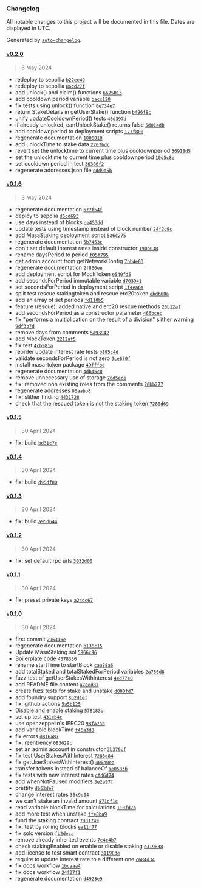 ### Changelog

All notable changes to this project will be documented in this file. Dates are displayed in UTC.

Generated by [`auto-changelog`](https://github.com/CookPete/auto-changelog).

#### [v0.2.0](https://github.com/masa-finance/masa-contracts-staking/compare/v0.1.6...v0.2.0)

> 6 May 2024

- redeploy to sepollia [`b22ee49`](https://github.com/masa-finance/masa-contracts-staking/commit/b22ee495c6285f79e025e71c928db459855bd103)
- redeploy to sepollia [`86cd27f`](https://github.com/masa-finance/masa-contracts-staking/commit/86cd27f00c7225746f2d112bdc1801562a822b18)
- add unlock() and claim() functions [`6675013`](https://github.com/masa-finance/masa-contracts-staking/commit/6675013ce6500961f246509d22cc6ab8b917e01c)
- add cooldown period variable [`bacc120`](https://github.com/masa-finance/masa-contracts-staking/commit/bacc1201a5244184f17a1d559bd17c51c8d7d471)
- fix tests using unlock() function [`0e734e7`](https://github.com/masa-finance/masa-contracts-staking/commit/0e734e70ee9104f0e0c03f9ca447f8ed16fb6c2d)
- return StakeDetails in getUserStake() function [`b496f8c`](https://github.com/masa-finance/masa-contracts-staking/commit/b496f8c8cd97afc66845ce1af2a33f3676ee3474)
- unify updateCooldownPeriod() tests [`46d397d`](https://github.com/masa-finance/masa-contracts-staking/commit/46d397d610b07fdbdfaf167d9a84df8b42834377)
- if already unlocked, canUnlockStake() returns false [`5d01adb`](https://github.com/masa-finance/masa-contracts-staking/commit/5d01adb713e33830c25063c3f7828d3ed0d98a23)
- add cooldownperiod to deployment scripts [`177f800`](https://github.com/masa-finance/masa-contracts-staking/commit/177f8008bf1e06eb51712b0f28889a907e7ef46b)
- regenerate documentation [`1886018`](https://github.com/masa-finance/masa-contracts-staking/commit/1886018a09d3a68804bfd86d1e29926fa06d357d)
- add unlockTime to stake data [`2707bdc`](https://github.com/masa-finance/masa-contracts-staking/commit/2707bdcfe95794a1f84f83b76b08634652f9f403)
- revert set the unlocktime to current time plus cooldownperiod [`36918d5`](https://github.com/masa-finance/masa-contracts-staking/commit/36918d58e6540e69be505cfcd0e040b2b28ba294)
- set the unlocktime to current time plus cooldownperiod [`10d5c8e`](https://github.com/masa-finance/masa-contracts-staking/commit/10d5c8ebdeadb8d5a1150ed90f58a5ed8fdf5511)
- set cooldown period in test [`36386f2`](https://github.com/masa-finance/masa-contracts-staking/commit/36386f2eb1882643d267496928469af9448d8c94)
- regenerate addresses.json file [`edd9d5b`](https://github.com/masa-finance/masa-contracts-staking/commit/edd9d5beab0ab4d30d67dd944afc197295232589)

#### [v0.1.6](https://github.com/masa-finance/masa-contracts-staking/compare/v0.1.5...v0.1.6)

> 3 May 2024

- regenerate documentation [`677f54f`](https://github.com/masa-finance/masa-contracts-staking/commit/677f54fcf5fd241b6a2a552227a7b626dceeb506)
- deploy to sepolia [`d5cd693`](https://github.com/masa-finance/masa-contracts-staking/commit/d5cd6936581d8f9c0aefe91b344a0ea2b7b3008d)
- use days instead of blocks [`de453dd`](https://github.com/masa-finance/masa-contracts-staking/commit/de453ddb384d3234f1fa98fa0510e425d2543c97)
- update tests using timestamp instead of block number [`24f2c9c`](https://github.com/masa-finance/masa-contracts-staking/commit/24f2c9cf5d87b582c9ad8b0bab2d28ac937dce82)
- add MasaStaking deployment script [`5a6c275`](https://github.com/masa-finance/masa-contracts-staking/commit/5a6c275c4acfde900dc09d22ddf520be06877d64)
- regenerate documentation [`5b7453c`](https://github.com/masa-finance/masa-contracts-staking/commit/5b7453c72fca3db6c2cfe69d7bfff46b9cf5dba9)
- don't set default interest rates inside constructor [`190b038`](https://github.com/masa-finance/masa-contracts-staking/commit/190b03848e5e3a831e864aff81b9ad97fa1aa792)
- rename daysPeriod to period [`f05f795`](https://github.com/masa-finance/masa-contracts-staking/commit/f05f795e505e8e835f890300fb3ef3937e634c20)
- get admin account from getNetworkConfig [`7bb4e03`](https://github.com/masa-finance/masa-contracts-staking/commit/7bb4e03b046a825af99609dc1d4179f0d76f3e65)
- regenerate documentation [`2f860ee`](https://github.com/masa-finance/masa-contracts-staking/commit/2f860ee0da7be6f2d93574bd5df3e6c62d04f6f4)
- add deployment script for MockToken [`e540fd5`](https://github.com/masa-finance/masa-contracts-staking/commit/e540fd5c89d06b7695e2992698489d5619e43b03)
- add secondsForPeriod immutable variable [`d703941`](https://github.com/masa-finance/masa-contracts-staking/commit/d703941d83185ab4aacb8dca88ee229e062cc2de)
- set secondsForPeriod in deployment script [`1f4ea6a`](https://github.com/masa-finance/masa-contracts-staking/commit/1f4ea6a0c061ca96b5fe5ba553020ae6ae314ab4)
- split test rescue stakingtoken and rescue erc20token [`ebdb60a`](https://github.com/masa-finance/masa-contracts-staking/commit/ebdb60a328cf89a490317275ec30cfd6f6b3bce1)
- add an array of set periods [`fd110b5`](https://github.com/masa-finance/masa-contracts-staking/commit/fd110b5ed64c55b0129b9c71743a4a497159a27c)
- feature (rescue): added native and erc20 rescue methods [`20b12af`](https://github.com/masa-finance/masa-contracts-staking/commit/20b12afd5b1124add3803f77b33978800660f91b)
- add secondsForPeriod as a constructor parameter [`466bcec`](https://github.com/masa-finance/masa-contracts-staking/commit/466bcec86aae907acc0a9ff67b52cba0a75c9bcf)
- fix "performs a multiplication on the result of a division" slither warning [`9df3b7d`](https://github.com/masa-finance/masa-contracts-staking/commit/9df3b7d63508a766f49790230a3dcfaac08252a7)
- remove days from comments [`5a93942`](https://github.com/masa-finance/masa-contracts-staking/commit/5a93942d0d185606787fa525143f2fbc9e8042ba)
- add MockToken [`2212af5`](https://github.com/masa-finance/masa-contracts-staking/commit/2212af5dcab68c098cc8999cc757a16dffd03dc9)
- fix test [`4cb981a`](https://github.com/masa-finance/masa-contracts-staking/commit/4cb981af8a88282eb1419d80cfcecee79d7ed8e7)
- reorder update interest rate tests [`b895c4d`](https://github.com/masa-finance/masa-contracts-staking/commit/b895c4d872c88da4bee5a89b5859434dc236bb27)
- validate secondsForPeriod is not zero [`9ce670f`](https://github.com/masa-finance/masa-contracts-staking/commit/9ce670f2237b37bf79943d75803dd68001b50ea8)
- install masa-token package [`49fffbe`](https://github.com/masa-finance/masa-contracts-staking/commit/49fffbe5014d7ca8e28ae32258408fa9a89042b1)
- regenerate documentation [`4db46c0`](https://github.com/masa-finance/masa-contracts-staking/commit/4db46c0d6a7c3e19ad159f574686ff1245d7aa53)
- remove unnecessary use of storage [`76d5ece`](https://github.com/masa-finance/masa-contracts-staking/commit/76d5ece42fa50c22519d72f2f4935108925d0f18)
- fix: removed non existing roles from the comments [`20bb277`](https://github.com/masa-finance/masa-contracts-staking/commit/20bb277dac0c5cb567e418304d4dd8dd530499ea)
- regenerate addresses [`06aabb8`](https://github.com/masa-finance/masa-contracts-staking/commit/06aabb888580631b6cf6abe22d3d6507911a12c0)
- fix: slither finding [`4431728`](https://github.com/masa-finance/masa-contracts-staking/commit/443172857a02ceae830c710310054467c572cf2e)
- check that the rescued token is not the staking token [`7280d69`](https://github.com/masa-finance/masa-contracts-staking/commit/7280d694034c68c8c2865f76522f7b23c97e170d)

#### [v0.1.5](https://github.com/masa-finance/masa-contracts-staking/compare/v0.1.4...v0.1.5)

> 30 April 2024

- fix: build [`bd31c7e`](https://github.com/masa-finance/masa-contracts-staking/commit/bd31c7e23fc553f2e54361e4dcd4dd88e0fe2c86)

#### [v0.1.4](https://github.com/masa-finance/masa-contracts-staking/compare/v0.1.3...v0.1.4)

> 30 April 2024

- fix: build [`d95df80`](https://github.com/masa-finance/masa-contracts-staking/commit/d95df80c70f9ad5dbdcdcc1c0c8b9e98cebdfe1c)

#### [v0.1.3](https://github.com/masa-finance/masa-contracts-staking/compare/v0.1.2...v0.1.3)

> 30 April 2024

- fix: build [`a95d644`](https://github.com/masa-finance/masa-contracts-staking/commit/a95d6442591d94ff283512e04b127a23be063a14)

#### [v0.1.2](https://github.com/masa-finance/masa-contracts-staking/compare/v0.1.1...v0.1.2)

> 30 April 2024

- fix: set default rpc urls [`3032d00`](https://github.com/masa-finance/masa-contracts-staking/commit/3032d00e755bcfed67b759ec90b3e2b102d5757a)

#### [v0.1.1](https://github.com/masa-finance/masa-contracts-staking/compare/v0.1.0...v0.1.1)

> 30 April 2024

- fix: preset private keys [`a24dc67`](https://github.com/masa-finance/masa-contracts-staking/commit/a24dc67b8d9e62dea4d1478bb290a7cfba4f581e)

#### v0.1.0

> 30 April 2024

- first commit [`296316e`](https://github.com/masa-finance/masa-contracts-staking/commit/296316ea159f2885a7017b22b064240fb5688cab)
- regenerate documentation [`b136c15`](https://github.com/masa-finance/masa-contracts-staking/commit/b136c1536892fd8bec0f868cf8b9bf5570d5cd63)
- Update MasaStaking.sol [`5866c96`](https://github.com/masa-finance/masa-contracts-staking/commit/5866c966769a0a6927dc990d94cf85f3358d7412)
- Boilerplate code [`4378336`](https://github.com/masa-finance/masa-contracts-staking/commit/437833674e53552a374126c406da24d81f0d2949)
- rename startTime to startBlock [`caa88a6`](https://github.com/masa-finance/masa-contracts-staking/commit/caa88a60fd10cfdb9c22d571c6804b8572ba82e6)
- add totalStaked and totalStakedForPeriod variables [`2a756d8`](https://github.com/masa-finance/masa-contracts-staking/commit/2a756d88cecaf2a84de3ab5ff2404c734e9b5b0d)
- fuzz test of getUserStakesWithInterest [`4ed77e0`](https://github.com/masa-finance/masa-contracts-staking/commit/4ed77e0155e10c9d89d86139b6e35467ed93f7fc)
- add README file content [`a7eed87`](https://github.com/masa-finance/masa-contracts-staking/commit/a7eed87a50082c41582c92823ae7b03052cf03f9)
- create fuzz tests for stake and unstake [`d000fd7`](https://github.com/masa-finance/masa-contracts-staking/commit/d000fd775d1a7485c02318d06b49daa6853ed2ae)
- add foundry support [`8b2d1ef`](https://github.com/masa-finance/masa-contracts-staking/commit/8b2d1ef88ada15801ddaa2ecf6f58309f7e35101)
- fix: github actions [`5a5b125`](https://github.com/masa-finance/masa-contracts-staking/commit/5a5b125af1e576baebaa5922ef47342d3a0aa6bb)
- Disable and enable staking [`578183b`](https://github.com/masa-finance/masa-contracts-staking/commit/578183b1b6e51d4786ffea905ae38b7dc2e5e442)
- set up test [`431eb4c`](https://github.com/masa-finance/masa-contracts-staking/commit/431eb4cd08871ad9dd4b06071dfd0aa50ba549ea)
- use openzeppelin's IERC20 [`98fa7ab`](https://github.com/masa-finance/masa-contracts-staking/commit/98fa7abc20e467626ba14d2e12cd9d34e9c03658)
- add variable blockTime [`f46a3d8`](https://github.com/masa-finance/masa-contracts-staking/commit/f46a3d8573bcbc74f5d45dd9e1cc23b1a40edce7)
- fix errors [`d816a87`](https://github.com/masa-finance/masa-contracts-staking/commit/d816a87085debd52f011c13df03181b8fadf404f)
- fix: reentrency [`083629c`](https://github.com/masa-finance/masa-contracts-staking/commit/083629c55d01c63e37bafa5285a8c09864f94412)
- set an admin account in constructor [`3b379cf`](https://github.com/masa-finance/masa-contracts-staking/commit/3b379cf55842f79d2061908829d561f3c0e61837)
- fix test UserStakesWithInterest [`7283d84`](https://github.com/masa-finance/masa-contracts-staking/commit/7283d84100407c2ac9d03d89896a86c75e320609)
- fix getUserStakesWithInterest() [`400a0ea`](https://github.com/masa-finance/masa-contracts-staking/commit/400a0eaaebedf550b80f2139dd333141b9003630)
- transfer tokens instead of balanceOf [`ae0583b`](https://github.com/masa-finance/masa-contracts-staking/commit/ae0583b3527080fed789b7feae60b8f71e39c655)
- fix tests with new interest rates [`cfd6d74`](https://github.com/masa-finance/masa-contracts-staking/commit/cfd6d748546389d368872b0f0a624349fb56ee13)
- add whenNotPaused modifiers [`3e2a97f`](https://github.com/masa-finance/masa-contracts-staking/commit/3e2a97ffeacbe279187a0391d408ccf8dcd1076a)
- prettify [`db62de7`](https://github.com/masa-finance/masa-contracts-staking/commit/db62de7c7c535f444cb59a6d235c9c8788c48da2)
- change interest rates [`36c9d04`](https://github.com/masa-finance/masa-contracts-staking/commit/36c9d04eb7fa4dce9deef59b7233e515984b7138)
- we can't stake an invalid amount [`871df1c`](https://github.com/masa-finance/masa-contracts-staking/commit/871df1c21bb69b21b89ada0223a0a010f6e3973d)
- read variable blockTime for calculations [`110fd7b`](https://github.com/masa-finance/masa-contracts-staking/commit/110fd7b05c0f4f41c9e719603514097d3d6c29fd)
- add more test when unstake [`ffe8ba9`](https://github.com/masa-finance/masa-contracts-staking/commit/ffe8ba98942c7dedffa83aa76c0ba2dfdf246f50)
- fund the staking contract [`7dd1749`](https://github.com/masa-finance/masa-contracts-staking/commit/7dd1749264fa374832620c537df48e3d72ed066c)
- fix: test by rolling blocks [`ea11f77`](https://github.com/masa-finance/masa-contracts-staking/commit/ea11f77b1ac9684d8aada5f43c87afa599bb6708)
- fix solc version [`fb2deca`](https://github.com/masa-finance/masa-contracts-staking/commit/fb2deca2db9977ac90e8a1074e4e75f65553a41c)
- remove already inherited events [`7c4c4b7`](https://github.com/masa-finance/masa-contracts-staking/commit/7c4c4b78da6dd2f11a47285bd119f90febeb06fe)
- check stakingEnabled on enable or disable staking [`e319838`](https://github.com/masa-finance/masa-contracts-staking/commit/e3198386c73b22e46c570cc6c0642776bc07949a)
- add license to test smart contract [`311983e`](https://github.com/masa-finance/masa-contracts-staking/commit/311983e24161881a0994565d2103b748f16e2646)
- require to update interest rate to a different one [`c684d34`](https://github.com/masa-finance/masa-contracts-staking/commit/c684d3440b87e096a64c02b9038de64355262800)
- fix docs workflow [`1bcaaa4`](https://github.com/masa-finance/masa-contracts-staking/commit/1bcaaa43d70ac02c0a8f37bf4451ba8f37c1d4c2)
- fix docs workflow [`24f37f1`](https://github.com/masa-finance/masa-contracts-staking/commit/24f37f14701cf525e7d69012ece150a281168d8a)
- regenerate documentation [`d4923e9`](https://github.com/masa-finance/masa-contracts-staking/commit/d4923e90fb99f02ccef5b0fd7d6c592b7a15cc52)
